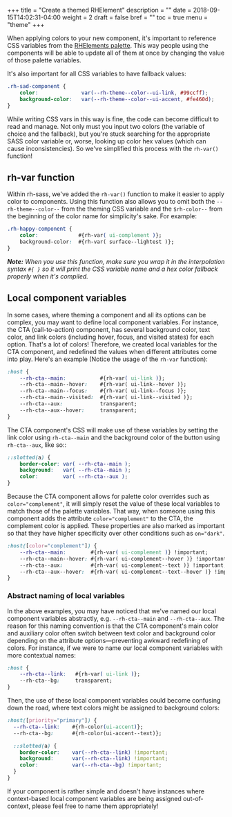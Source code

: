 +++
title = "Create a themed RHElement"
description = ""
date = 2018-09-15T14:02:31-04:00
weight = 2
draft = false
bref = ""
toc = true
menu = "theme"
+++


When applying colors to your new component, it's important to reference CSS variables from the [RHElements palette](https://github.com/RHElements/rhelements/blob/master/elements/rh-sass/variables/_colors.scss). This way people using the components will be able to update all of them at once by changing the value of those palette variables.

It's also important for all CSS variables to have fallback values:

```css
.rh-sad-component {
    color:              var(--rh-theme--color--ui-link, #99ccff);
    background-color:   var(--rh-theme--color--ui-accent, #fe460d);
}
```

While writing CSS vars in this way is fine, the code can become difficult to read and manage. Not only must you input two colors (the variable of choice and the fallback), but you're stuck searching for the appropriate SASS color variable or, worse, looking up color hex values (which can cause inconsistencies). So we've simplified this process with the `rh-var()` function!

## rh-var function

Within rh-sass, we've added the `rh-var()` function to make it easier to apply color to components. Using this function also allows you to omit both the <code>--rh-theme--color--</code> from the theming CSS variable and the <code>$rh-color--</code> from the beginning of the color name for simplicity's sake. For example:

```css
.rh-happy-component {
    color:             #{rh-var( ui-complement )};
    background-color:  #{rh-var( surface--lightest )};
}
```

_**Note:** When you use this function, make sure you wrap it in the interpolation syntax <code>#{ }</code> so it will print the CSS variable name and a hex color fallback properly when it's compiled._

## Local component variables

In some cases, where theming a component and all its options can be complex, you may want to define local component variables. For instance, the CTA (call-to-action) component, has several background color, text color, and link colors (including hover, focus, and visited states) for each option. That's a lot of colors! Therefore, we created local variables for the CTA component, and redefined the values when different attributes come into play. Here's an example (Notice the usage of the `rh-var` function):

```css
:host {
    --rh-cta--main:           #{rh-var( ui-link )};
    --rh-cta--main--hover:    #{rh-var( ui-link--hover )};
    --rh-cta--main--focus:    #{rh-var( ui-link--focus )};
    --rh-cta--main--visited:  #{rh-var( ui-link--visited )};
    --rh-cta--aux:            transparent;
    --rh-cta--aux--hover:     transparent;
}
```

The CTA component's CSS will make use of these variables by setting the link color using `rh-cta--main` and the background color of the button using `rh-cta--aux`, like so::

```css
::slotted(a) {
    border-color: var( --rh-cta--main );
    background:   var( --rh-cta--main );
    color:        var( --rh-cta--aux );
}
```

Because the CTA component allows for palette color overrides such as `color="complement"`, it will simply reset the value of these local variables to match those of the palette variables. That way, when someone using this component adds the attribute `color="complement"` to the CTA, the complement color is applied. These properties are also marked as important so that they have higher specificity over other conditions such as `on="dark"`.

```css
:host([color="complement"]) {
    --rh-cta--main:        #{rh-var( ui-complement )} !important;
    --rh-cta--main--hover: #{rh-var( ui-complement--hover )} !important;
    --rh-cta--aux:         #{rh-var( ui-complement--text )} !important;
    --rh-cta--aux--hover:  #{rh-var( ui-complement--text--hover )} !important;
}
```

### Abstract naming of local variables

In the above examples, you may have noticed that we've named our local component variables abstractly, e.g. `--rh-cta--main` and `--rh-cta--aux`. The reason for this naming convention is that the CTA component's main color and auxiliary color often switch between text color and background color depending on the attribute options&#8212;preventing awkward redefining of colors. For instance, if we were to name our local component variables with more contextual names:

```css
:host {
    --rh-cta--link:   #{rh-var( ui-link )};
    --rh-cta--bg:     transparent;
}
```

Then, the use of these local component variables could become confusing down the road, where text colors might be assigned to background colors:

```css
:host([priority="primary"]) {
  --rh-cta--link:    #{rh-color(ui-accent)};
  --rh-cta--bg:      #{rh-color(ui-accent--text)};

  ::slotted(a) {
    border-color:    var(--rh-cta--link) !important;
    background:      var(--rh-cta--link) !important;
    color:           var(--rh-cta--bg) !important;
  }
}
```

If your component is rather simple and doesn't have instances where context-based local component variables are being assigned out-of-context, please feel free to name them appropriately!

